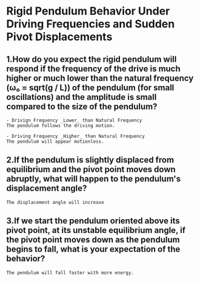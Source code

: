 # Rigid Pendulum Behavior Under Driving Frequencies and Sudden Pivot Displacements

## 1.How do you expect the rigid pendulum will respond if the frequency of the drive is much higher or much lower than the natural frequency (ω₀ = sqrt(g / L)) of the pendulum (for small oscillations) and the amplitude is small compared to the size of the pendulum?

    - Drivign Frequency _Lower_ than Natural Frequency
    The pendulum follows the driving motion.
    
    - Driving Frequency _Higher_ than Natural Frequency
    The pendulum will appear motionless.

## 2.If the pendulum is slightly displaced from equilibrium and the pivot point moves down abruptly, what will happen to the pendulum's displacement angle?

    The displacement angle will increase

## 3.If we start the pendulum oriented above its pivot point, at its unstable equilibrium angle, if the pivot point moves down as the pendulum begins to fall, what is your expectation of the behavior?

    The pendulum will fall faster with more energy.
